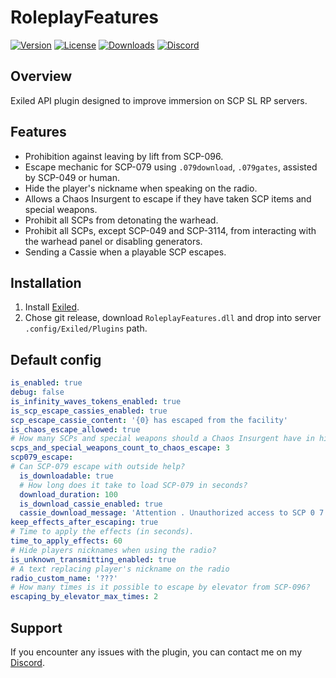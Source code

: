 # RoleplayFeatures

[![Version](https://img.shields.io/github/v/release/BIBlical33/RoleplayFeatures?sort=semver&style=flat-square&color=8DBBE9&label=Version)]()
[![License](https://img.shields.io/badge/License-CC%20BY%E2%80%93SA%203.0-df967f?style=flat-square)]()
[![Downloads](https://img.shields.io/github/downloads/BIBlical33/RoleplayFeatures/total?style=flat-square&label=Downloads&color=orange)]()
[![Discord](https://img.shields.io/badge/Discord-Support-7289DA?style=flat-square&logo=discord)](https://discord.gg/bHXRudyhtu)

## Overview
Exiled API plugin designed to improve immersion on SCP SL RP servers.

## Features
- Prohibition against leaving by lift from SCP-096.
- Escape mechanic for SCP-079 using `.079download`, `.079gates`, assisted by SCP-049 or human.
- Hide the player's nickname when speaking on the radio.
- Allows a Chaos Insurgent to escape if they have taken SCP items and special weapons.
- Prohibit all SCPs from detonating the warhead.
- Prohibit all SCPs, except SCP-049 and SCP-3114, from interacting with the warhead panel or disabling generators.
- Sending a Cassie when a playable SCP escapes.

## Installation
1. Install [Exiled](https://github.com/ExSLMod-Team/EXILED).
2. Chose git release, download `RoleplayFeatures.dll` and drop into server `.config/Exiled/Plugins` path.
 
## Default config
```yaml
is_enabled: true
debug: false
is_infinity_waves_tokens_enabled: true
is_scp_escape_cassies_enabled: true
scp_escape_cassie_content: '{0} has escaped from the facility'
is_chaos_escape_allowed: true
# How many SCPs and special weapons should a Chaos Insurgent have in his inventory to escape?
scps_and_special_weapons_count_to_chaos_escape: 3
scp079_escape:
# Can SCP-079 escape with outside help?
  is_downloadable: true
  # How long does it take to load SCP-079 in seconds?
  download_duration: 100
  is_download_cassie_enabled: true
  cassie_download_message: 'Attention . Unauthorized access to SCP 0 7 9 containment chamber has been detected . Security check requires .'
keep_effects_after_escaping: true
# Time to apply the effects (in seconds).
time_to_apply_effects: 60
# Hide players nicknames when using the radio?
is_unknown_transmitting_enabled: true
# A text replacing player's nickname on the radio
radio_custom_name: '???'
# How many times is it possible to escape by elevator from SCP-096?
escaping_by_elevator_max_times: 2
```

## Support
If you encounter any issues with the plugin, you can contact me on my [Discord](https://discord.gg/bHXRudyhtu).
